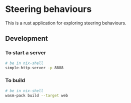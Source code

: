 # Steering behaviours

This is a rust application for exploring steering behaviours.

## Development

### To start a server

```bash
# be in nix-shell
simple-http-server -p 8888
```

### To build

```bash
# be in nix-shell
wasm-pack build --target web
```
